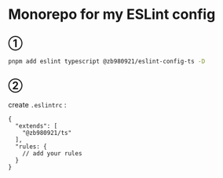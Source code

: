 # Monorepo for my ESLint config

## ①

```bash
pnpm add eslint typescript @zb980921/eslint-config-ts -D
```

## ②

create `.eslintrc` :

```jsonc
{
  "extends": [
    "@zb980921/ts"
  ],
  "rules: {
    // add your rules
  }
}
```

